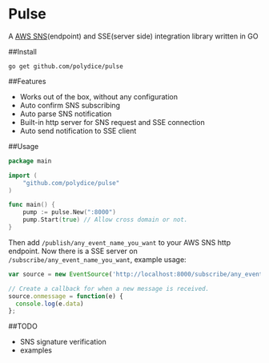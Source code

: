 Pulse
==============

A [AWS SNS](http://aws.amazon.com/sns/)(endpoint) and SSE(server side) integration library written in GO


##Install

```
go get github.com/polydice/pulse
```

##Features

- Works out of the box, without any configuration
- Auto confirm SNS subscribing
- Auto parse SNS notification
- Built-in http server for SNS request and SSE connection
- Auto send notification to SSE client

##Usage

```go
package main

import (
	"github.com/polydice/pulse"
)

func main() {
	pump := pulse.New(":8000")
	pump.Start(true) // Allow cross domain or not.
}
```

Then add `/publish/any_event_name_you_want` to your AWS SNS http endpoint.
Now there is a SSE server on `/subscribe/any_event_name_you_want`, example usage:

```javascript
var source = new EventSource('http://localhost:8000/subscribe/any_event_name_you_want');

// Create a callback for when a new message is received.
source.onmessage = function(e) {
  console.log(e.data)
};
```

##TODO

- SNS signature verification
- examples
